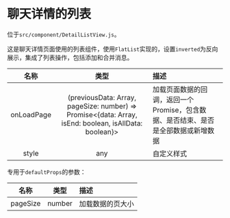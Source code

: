 # 聊天详情的列表

位于`src/component/DetailListView.js`。

这是聊天详情页面使用的列表组件，使用`FlatList`实现的，设置`inverted`为反向展示，集成了列表操作，包括添加和合并消息。

| 名称 | 类型 | 描述 |
| :-: | :-: | :- |
| onLoadPage | (previousData: Array, pageSize: number) => Promise<{data: Array, isEnd: boolean, isAllData: boolean}> | 加载页面数据的回调，返回一个Promise，包含数据、是否结束、是否是全部数据或新增数据 |
| style | any | 自定义样式 |

专用于`defaultProps`的参数：

| 名称 | 类型 | 描述 |
| :-: | :-: | :- |
| pageSize | number | 加载数据的页大小 |